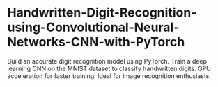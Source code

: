 # Handwritten-Digit-Recognition-using-Convolutional-Neural-Networks-CNN-with-PyTorch
Build an accurate digit recognition model using PyTorch. Train a deep learning CNN on the MNIST dataset to classify handwritten digits. GPU acceleration for faster training. Ideal for image recognition enthusiasts.
